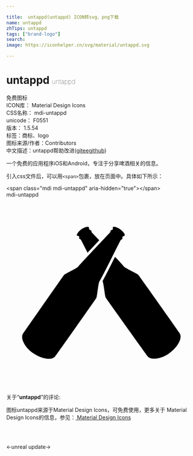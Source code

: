 ```yaml
---

title:  untappd(untappd) ICON转svg、png下载
name: untappd
zhTips: untappd
tags: ["brand-logo"]
search: 
image: https://iconhelper.cn/svg/material/untappd.svg

---
```


# untappd  <small style="font-size: 60%;font-weight: 100">untappd</small>


<div class="detail-page">
<p>
<span><span class="badge-success badge">免费图标</span> </span>
<br/>
<span>
ICON库：
<span class="badge-secondary badge">Material Design Icons</span> 
</span>
<br/>
<span>
CSS名称：
<span class="badge-secondary badge">mdi-untappd</span> 
</span>
<br/>
<span>
unicode：
<span class="badge-secondary badge">F0551</span> 
<copy-btn content='F0551' btn-title=""></copy-btn>
<copy-btn :content='String.fromCodePoint(parseInt("F0551", 16))' btn-title="复制U"></copy-btn>
</span>
<br/>
<span>
版本：
<span class="badge-secondary badge">1.5.54</span> 
</span><br/><span>标签：<span class="badge-light badge"><router-link to="/tags/brand-logo.html">商标、logo</router-link></span></span>
<br/>
<span>图标来源/作者：<span class="badge-light badge">Contributors</span></span> 
<br/>
<span class="zh-detail">中文描述：<span class="badge-primary badge">untappd</span><span class="help-link"><span>帮助改进</span>(<a href="https://gitee.com/liuwave/icon-helper/edit/master/json/material/untappd.json" target="_blank" rel="noopener noreferrer">gitee</a><a href="https://github.com/liuwave/icon-helper/edit/master/json/material/untappd.json" target="_blank" rel="noopener noreferrer">github</a></span>)</span><br/>
</p>
</div><div class="description description alert alert-light">一个免费的应用程序iOS和Android，专注于分享啤酒相关的信息。</div>
<div class="alert alert-dark">
  <i class="mdi mdi-untappd mdi-48px"></i>
  <i class="mdi mdi-untappd mdi-36px"></i>
  <i class="mdi mdi-untappd mdi-24px"></i>
  <i class="mdi mdi-untappd mdi-18px"></i>
</div>
<div>
  <p>引入css文件后，可以用<code>&lt;span&gt;</code>包裹，放在页面中。具体如下所示：    
  </p>
  <div class="alert alert-primary" style="font-size: 14px">
    &lt;span class="mdi mdi-untappd" aria-hidden="true"&gt;&lt;/span&gt;
    <copy-btn content='<span class="mdi mdi-untappd" aria-hidden="true"></span>'></copy-btn>
  </div>
  <div class="alert alert-secondary">
    <i class="mdi mdi-untappd"
    style="font-size: 24px"
    aria-hidden="true"></i> mdi-untappd
    <copy-btn content="mdi-untappd" btn-title="复制图标名称"></copy-btn>
  </div>
</div>
<div id="svg" class="svg-wrap">
<svg xmlns="http://www.w3.org/2000/svg" viewBox="0 0 24 24"><path d="M14.41,4C14.41,4 14.94,4.39 14.97,4.71C14.97,4.81 14.73,4.85 14.68,4.93C14.62,5 14.7,5.15 14.65,5.21C14.59,5.26 14.5,5.26 14.41,5.41C14.33,5.56 12.07,10.09 11.73,10.63C11.59,11.03 11.47,12.46 11.37,12.66C11.26,12.85 6.34,19.84 6.16,20.05C5.67,20.63 4.31,20.3 3.28,19.56C2.3,18.86 1.74,17.7 2.11,17.16C2.27,16.93 7.15,9.92 7.29,9.75C7.44,9.58 8.75,9 9.07,8.71C9.47,8.22 12.96,4.54 13.07,4.42C13.18,4.3 13.15,4.2 13.18,4.13C13.22,4.06 13.38,4.08 13.43,4C13.5,3.93 13.39,3.71 13.5,3.68C13.59,3.64 13.96,3.67 14.41,4M10.85,4.44L11.74,5.37L10.26,6.94L9.46,5.37C9.38,5.22 9.28,5.22 9.22,5.17C9.17,5.11 9.24,4.97 9.19,4.89C9.13,4.81 8.9,4.83 8.9,4.73C8.9,4.62 9.05,4.28 9.5,3.96C9.5,3.96 10.06,3.6 10.37,3.68C10.47,3.71 10.43,3.95 10.5,4C10.54,4.1 10.7,4.08 10.73,4.15C10.77,4.21 10.73,4.32 10.85,4.44M21.92,17.15C22.29,17.81 21.53,19 20.5,19.7C19.5,20.39 18.21,20.54 17.83,20C17.66,19.78 12.67,12.82 12.56,12.62C12.45,12.43 12.32,11 12.18,10.59L12.15,10.55C12.45,10 13.07,8.77 13.73,7.47C14.3,8.06 14.75,8.56 14.88,8.72C15.21,9 16.53,9.58 16.68,9.75C16.82,9.92 21.78,16.91 21.92,17.15Z" /></svg>
</div>
<detail full-name='mdi-untappd'></detail>
<div class="icon-detail__container">
<p>关于“<b>untappd</b>”的评论:</p>
</div>
<Vssue title="关于“untappd”的评论" />    
<div><p>图标untappd来源于Material Design Icons，可免费使用，更多关于 Material Design Icons的信息，参见：<a target="_blank" href="https://iconhelper.cn/material.html"> Material Design Icons</a>
</p></div>

<div style="padding:2rem 0 " class="page-nav"><p class="inner"><span class="prev">←<router-link to="/icon/unreal.html">unreal</router-link></span> <span class="next"><router-link to="/icon/update.html">update</router-link>→</span></p></div>

